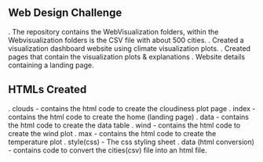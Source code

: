 ## Web Design Challenge

.	The repository contains the WebVisualization folders, within the Webvisualization folders is the CSV file with about 500 cities.
.	Created a visualization dashboard website using climate visualization plots.
.	Created pages that contain the visualization plots & explanations
.	Website details containing a landing page.


## HTMLs Created

.	clouds - contains the html code to create the cloudiness plot page
.	index - contains the html code to create the home (landing page)
.	data - contains the html code to create the data table
.	wind - contains the html code to create the wind plot
.	max - contains the html code to create the temperature plot
.	style(css) - The css styling sheet
.	data (html conversion) - contains code to convert the cities(csv) file into an html file.

